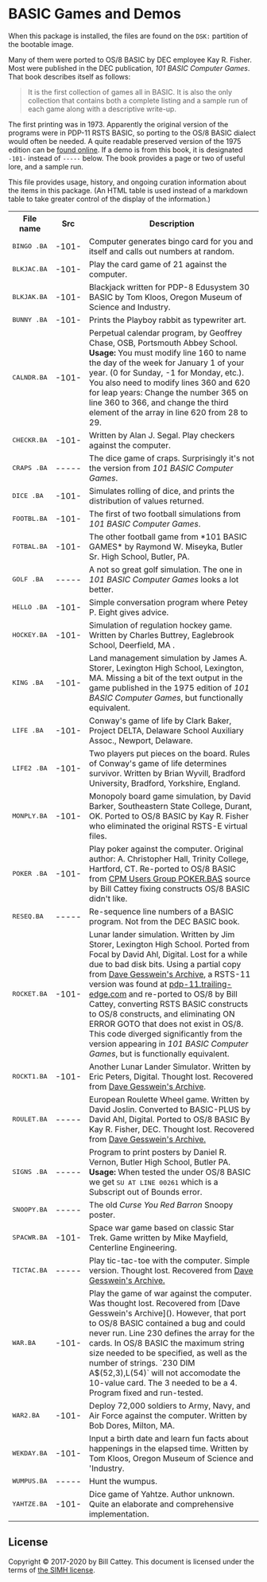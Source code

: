 # BASIC Games and Demos

When this package is installed, the files are found on the `DSK:` partition of the
bootable image.

Many of them were ported to OS/8 BASIC by DEC employee Kay R. Fisher.
Most were published in the DEC publication, *101 BASIC Computer
Games*. That book describes itself as follows:

>It is the first collection of games all in BASIC. It is also the only
collection that contains both a complete listing and a sample run of
each game along with a descriptive write-up.

The first printing was in 1973. Apparently the original version of
the programs were in PDP-11 RSTS BASIC, so porting to the OS/8 BASIC
dialect would often be needed.  A quite readable preserved version of
the 1975 edition can be [found online][book].  If a demo is from this
book, it is designated `-101-` instead of `-----` below. The book
provides a page or two of useful lore, and a sample run.

This file provides usage, history, and ongoing curation information about
the items in this package.  (An HTML table is used instead of a markdown table
to take greater control of the display of the information.)

[book]: http://bitsavers.trailing-edge.com/pdf/dec/_Books/101_BASIC_Computer_Games_Mar75.pdf

<table>
<tr><th>File name</th><th>Src</th><th>Description</th></tr>
<tr><td><tt>BINGO .BA</tt></td><td>-101-</td><td>Computer generates bingo card for you and itself and calls out numbers at random.</td></tr>
<tr><td><tt>BLKJAC.BA</td></td><td>-101-</td><td>Play the card game of 21 against the computer.</td></tr>
<tr><td><tt>BLKJAK.BA</td></td><td>-101-</td><td>Blackjack written for PDP-8 Edusystem 30 BASIC by Tom Kloos, Oregon Museum of Science and Industry.</td></tr>
<tr><td><tt>BUNNY .BA</td></td><td>-101-</td><td>Prints the Playboy rabbit as typewriter art.</td></tr>
<tr><td><tt>CALNDR.BA</td></td><td>-101-</td><td>Perpetual calendar program, by Geoffrey Chase, OSB, Portsmouth Abbey School.<br><b>Usage: </b>You must modify line 160 to name the day of the week for January 1 of your year.  (0 for Sunday, -1 for Monday, etc.).
You also need to modify lines 360 and 620 for leap years:
Change the number 365 on line 360 to 366, and change the third element of the array in line 620 from 28 to 29.
</td></tr>
<tr><td><tt>CHECKR.BA</td></td><td>-101-</td><td>Written by Alan J. Segal. Play checkers against the computer.</td></tr>
<tr><td><tt>CRAPS .BA</td></td><td>-----</td><td>The dice game of craps.  Surprisingly it's not the version from <i>101 BASIC Computer Games</i>.</td></tr>
<tr><td><tt>DICE  .BA</td></td><td>-101-</td><td>Simulates rolling of dice, and prints the distribution of values returned.</td></tr>
<tr><td><tt>FOOTBL.BA</td></td><td>-101-</td><td>The first of two football simulations from <i>101 BASIC Computer Games</i>.</td></tr>
<tr><td><tt>FOTBAL.BA</td></td><td>-101-</td><td>The other football game from *101 BASIC GAMES* by Raymond W. Miseyka, Butler Sr. High School, Butler, PA.</td></tr>
<tr><td><tt>GOLF  .BA</td></td><td>-----</td><td>A not so great golf simulation.  The one in <i>101 BASIC Computer Games</i> looks a lot better.</td></tr>
<tr><td><tt>HELLO .BA</td></td><td>-101-</td><td>Simple conversation program where Petey P. Eight gives advice.</td></tr>
<tr><td><tt>HOCKEY.BA</td></td><td>-101-</td><td>Simulation of regulation hockey game.  Written by Charles Buttrey, Eaglebrook School, Deerfield, MA .</td></tr>
<tr><td><tt>KING  .BA</td></td><td>-101-</td><td>Land management simulation by James A. Storer, Lexington High School, Lexington, MA. Missing a bit of the text output in the game published in the 1975 edition of <i>101 BASIC Computer Games</i>, but functionally equivalent.</td></tr>
<tr><td><tt>LIFE  .BA</td></td><td>-101-</td><td>Conway's game of life by Clark Baker, Project DELTA, Delaware School Auxiliary Assoc., Newport, Delaware.</td></tr>
<tr><td><tt>LIFE2 .BA</td></td><td>-101-</td><td>Two players put pieces on the board. Rules of Conway's game of life determines survivor. Written by Brian Wyvill, Bradford University, Bradford, Yorkshire, England.</td></tr>
<tr><td><tt>MONPLY.BA</td></td><td>-101-</td><td>Monopoly board game simulation, by David Barker, Southeastern State College, Durant, OK. Ported to OS/8 BASIC by Kay R. Fisher who eliminated the original RSTS-E virtual files.</td></tr>
<tr><td><tt>POKER .BA</td></td><td>-101-</td><td>Play poker against the computer. Original author: A. Christopher Hall, Trinity College, Hartford, CT. Re-ported to OS/8 BASIC from <a href="https://amaus.org/static/S100/MESSAGE%20BOARDS/CPM%20Users%20Group/cpmug020/POKER.BAS">CPM Users Group POKER.BAS</a> source by Bill Cattey fixing constructs OS/8 BASIC didn't like.
</td></tr>
<tr><td><tt>RESEQ.BA</td></td><td>-----</td><td>Re-sequence line numbers of a BASIC program. Not from the DEC BASIC book.</td></tr>
<tr><td><tt>ROCKET.BA</td></td><td>-101-</td><td>Lunar lander simulation. Written by Jim Storer, Lexington High School. Ported from Focal by David Ahl, Digital. Lost for a while due to bad disk bits.
Using a partial copy from <a href="http://www.pdp8online.com/pdp8cgi/os8_html/ROCKET.BA?act=file;fn=images/os8/diag-games-kermit.rk05;blk=561,9,1;to=ascii">Dave Gesswein's Archive</a>, a RSTS-11 version
was found at <a href="http://pdp-11.trailing-edge.com/rsts11/rsts-11-013/ROCKET.BAS">pdp-11.trailing-edge.com</a> and re-ported to OS/8 by Bill Cattey, 
converting RSTS BASIC constructs to OS/8 constructs, and eliminating ON ERROR GOTO that does
not exist in OS/8. This code diverged significantly from the version appearing in <i>101 BASIC Computer Games</i>, but is functionally equivalent.
</td></tr>
<tr><td><tt>ROCKT1.BA</td></td><td>-101-</td><td>Another Lunar Lander Simulator. Written by Eric Peters, Digital. Thought lost.  Recovered from <a href="http://www.pdp8online.com/pdp8cgi/os8_html/ROCKT1.BA?act=file;fn=images/os8/diag-games-kermit.rk05;blk=570,8,1;to=auto">Dave Gesswein's Archive</a>.</td></tr>
<tr><td><tt>ROULET.BA</td></td><td>-----</td><td>European Roulette Wheel game.  Written by David Joslin. Converted to BASIC-PLUS by David Ahl, Digital.  Ported to OS/8 BASIC By Kay R. Fisher, DEC.  Thought lost.
Recovered from <a href="http://www.pdp8online.com/pdp8cgi/os8_html/ROULET.BA?act=file;fn=images/os8/diag-games-kermit.rk05;blk=578,17,1;to=auto">Dave Gesswein's Archive.</td></tr>
<tr><td><tt>SIGNS .BA</td></td><td>-----</td><td>Program to print posters by Daniel R. Vernon, Butler High School, Butler PA.<br><b>Usage: </b>When tested the under OS/8 BASIC we get <tt>SU  AT LINE 00261</tt> which is a Subscript out of Bounds error.</td></tr>
<tr><td><tt>SNOOPY.BA</td></td><td>-----</td><td>The old <i>Curse You Red Barron</i> Snoopy poster.</td></tr>
<tr><td><tt>SPACWR.BA</td></td><td>-101-</td><td>Space war game based on classic Star Trek.  Game written by Mike Mayfield, Centerline Engineering.</td></tr>
<tr><td><tt>TICTAC.BA</td></td><td>-----</td><td>Play tic-tac-toe with the computer.  Simple version. Thought lost.  Recovered from <a href="http://www.pdp8online.com/pdp8cgi/os8_html/TICTAC.BA?act=file;fn=images/os8/diag-games-kermit.rk05;blk=595,7,1;to=auto">Dave Gesswein's Archive.</td></tr>
<tr><td><tt>WAR.BA</td></td><td>-101-</td><td>Play the game of war against the computer. Was thought lost.  Recovered from [Dave Gesswein's Archive](). However, that port to OS/8
BASIC contained a bug and could never run.  Line 230 defines the array for the cards.
In OS/8 BASIC the maximum string size needed to be specified, as well as the number of strings.
`230 DIM A$(52,3),L(54)` will not accomodate the 10-value card.  The 3 needed to be a 4. 
Program fixed and run-tested.</td></tr>
<tr><td><tt>WAR2.BA</td></td><td>-101-</td><td>Deploy 72,000 soldiers to Army, Navy, and Air Force against the computer. Written by Bob Dores, Milton, MA.</td></tr>
<tr><td><tt>WEKDAY.BA</td></td><td>-101-</td><td>Input a birth date and learn fun facts about happenings in the elapsed time. Written by Tom Kloos, Oregon Museum of Science and 'Industry.</td></tr>
<tr><td><tt>WUMPUS.BA</td></td><td>-----</td><td>Hunt the wumpus.</td></tr>
<tr><td><tt>YAHTZE.BA</td></td><td>-101-</td><td>Dice game of Yahtze.  Author unknown.  Quite an elaborate and comprehensive implementation.</td></tr>
</table>

## License

Copyright © 2017-2020 by Bill Cattey. This document is licensed under the terms of [the SIMH license][sl].

[sl]:   https://tangentsoft.com/pidp8i/doc/trunk/SIMH-LICENSE.md

